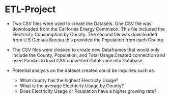 # ETL-Project

* Two CSV files were used to create the Datasets. One CSV file was downloaded from the California Energy Commison. This file included the Electricity Consumption by County. The second file was downloaded from U.S Census Bureau this provided the Population from each County.

* The CSV files were cleaned to create new Dataframes that would only include the County, Population, and Total Usage.Created connection and used Pandas to load CSV converted DataFrame into Database.



* Potential analysis on the dataset created could be inquiries such as:

    *   What county has the highest Electricty Usage?
    *   What is the average Electricity Usage by County?
    *   Does Electricity Usage or Pouplation have a higher growing rate?

